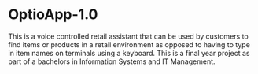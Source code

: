 # OptioApp-1.0
This is a voice controlled retail assistant that can be used by customers to find items or products in a retail environment as opposed to having to type in item names on terminals using a keyboard. This is a final year project as part of a bachelors in Information Systems and IT Management. 
